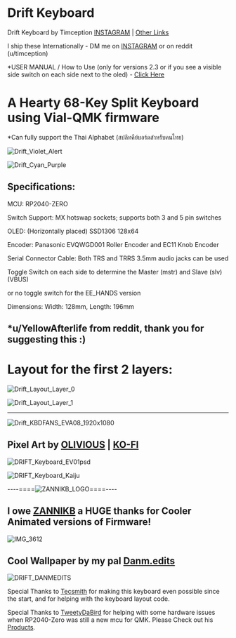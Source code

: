 # Drift Keyboard
Drift Keyboard by Timception [INSTAGRAM](https://www.instagram.com/majin_keyboards/) | [Other Links](https://solo.to/timception)

I ship these Internationally - DM me on [INSTAGRAM](https://www.instagram.com/majin_keyboards/) or on reddit (u/timception)

*USER MANUAL / How to Use (only for versions 2.3 or if you see a visible side switch on each side next to the oled) - [Click Here](https://github.com/Timception/Drift/tree/main/User%20Manual)


A Hearty 68-Key Split Keyboard using Vial-QMK firmware
=========================================================
*Can fully support the Thai Alphabet (สปลิทคีย์บอร์ดสำหรับคนไทย)

![Drift_Violet_Alert](https://github.com/user-attachments/assets/d189a734-1031-49f4-bbe0-3047e1bf285d)

![Drift_Cyan_Purple](https://github.com/Timception/Drift/assets/84595044/90241f5b-bc75-43a6-833a-c3984175a96c)


Specifications:
---------------------------------------------------------------------------------

MCU: RP2040-ZERO

Switch Support: MX hotswap sockets; supports both 3 and 5 pin switches

OLED: (Horizontally placed) SSD1306 128x64

Encoder: Panasonic EVQWGD001 Roller Encoder and EC11 Knob Encoder

Serial Connector Cable: Both TRS and TRRS 3.5mm audio jacks can be used

Toggle Switch on each side to determine the Master (mstr) and Slave (slv) (VBUS)

or no  toggle switch for the EE_HANDS version

Dimensions: Width: 128mm, Length: 196mm

*u/YellowAfterlife from reddit, thank you for suggesting this :)
---------------------------------------------------------------------------------
# Layout for the first 2 layers:

![Drift_Layout_Layer_0](https://github.com/user-attachments/assets/2b948421-e32c-481a-aa9c-ba9646f4ed47)

![Drift_Layout_Layer_1](https://github.com/user-attachments/assets/467f5b21-e310-4386-af03-06336aebc029)

---------------------------------------------------------------------------------
![Drift_KBDFANS_EVA08_1920x1080](https://github.com/Timception/Drift/assets/84595044/8d15f7ea-c605-4f26-971c-0087e263e1d2)



Pixel Art by [OLIVlOUS](https://www.instagram.com/keebpixel) | [KO-FI](https://ko-fi.com/olivious)
---------------------------------------------------------------------------------

![DRIFT_Keyboard_EV01psd](https://github.com/Timception/Drift/assets/84595044/a8ad2528-249f-4310-a324-4c62dbdfb540)

![DRIFT_Keyboard_Kaiju](https://github.com/Timception/Drift/assets/84595044/a0f79aaa-8451-4e9c-bb01-142a24413e9a)



----====![ZANNIKB_LOGO](https://github.com/Timception/Drift/assets/84595044/16948fb5-0360-4244-a7d2-38ecee8af839)====----

I owe [ZANNIKB](https://www.instagram.com/zannikb/) a HUGE thanks for Cooler Animated versions of Firmware!
---------------------------------------------------------------------------------

![IMG_3612](https://github.com/Timception/Drift/assets/84595044/4112aebc-5a67-485c-86f4-9d734125b426)



Cool Wallpaper by my pal [Danm.edits](https://www.instagram.com/danm.edits)
---------------------------------------------------------------------------------
![DRIFT_DANMEDITS](https://github.com/Timception/Drift/assets/84595044/f156adec-f6c8-4baf-ab20-4583fb48fca4)



Special Thanks to [Tecsmith](https://github.com/Tecsmith) for making this keyboard even possible since the start, and for helping with the keyboard layout code.

Special Thanks to [TweetyDaBird](https://github.com/TweetyDaBird) for helping with some hardware issues when RP2040-Zero was still a new mcu for QMK.
Please Check out his [Products](https://lectronz.com/stores/tweetys-wild-thinking).
